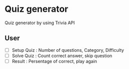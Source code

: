 # Quiz generator

Quiz generator by using Trivia API

## User

- [ ] Setup Quiz : Number of questions, Category, Difficulty
- [ ] Solve Quiz : Count correct answer, skip question
- [ ] Result : Persentage of correct, play again
